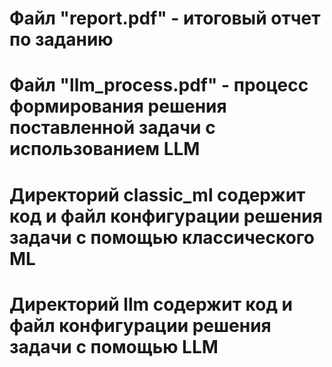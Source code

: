 # Файл "report.pdf" - итоговый отчет по заданию

# Файл "llm_process.pdf" - процесс формирования решения поставленной задачи с использованием LLM

# Директорий classic_ml содержит код и файл конфигурации решения задачи с помощью классического ML

# Директорий llm содержит код и файл конфигурации решения задачи с помощью LLM
